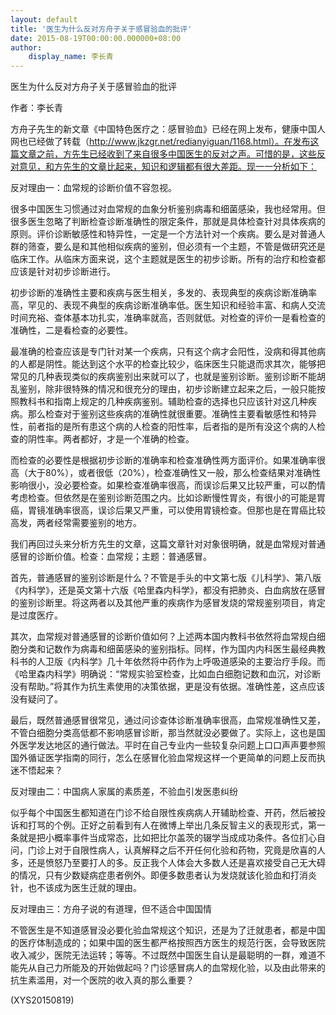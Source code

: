 ```yaml
---
layout: default
title: '医生为什么反对方舟子关于感冒验血的批评'
date: 2015-08-19T00:00:00.000000+08:00
author:
    display_name: 李长青
---
```


医生为什么反对方舟子关于感冒验血的批评

作者：李长青

方舟子先生的新文章《中国特色医疗之：感冒验血》已经在网上发布，健康中国人网也已经做了转载（http://www.jkzgr.net/redianyiguan/1168.html）。在发布这篇文章之前，方先生已经收到了来自很多中国医生的反对之声。可惜的是，这些反对意见，和方先生的文章比起来，知识和逻辑都有很大差距。现一一分析如下：

反对理由一：血常规的诊断价值不容忽视。

很多中国医生习惯通过对血常规的血象分析鉴别病毒和细菌感染，我也经常用。但很多医生忽略了判断检查诊断准确性的限定条件，那就是具体检查针对具体疾病的原则。评价诊断敏感性和特异性，一定是一个方法针对一个疾病。要么是对普通人群的筛查，要么是和其他相似疾病的鉴别，但必须有一个主题，不管是做研究还是临床工作。从临床方面来说，这个主题就是医生的初步诊断。所有的治疗和检查都应该是针对初步诊断进行。

初步诊断的准确性主要和疾病与医生相关，多发的、表现典型的疾病诊断准确率高，罕见的、表现不典型的疾病诊断准确率低。医生知识和经验丰富、和病人交流时间充裕、查体基本功扎实，准确率就高，否则就低。对检查的评价一是看检查的准确性，二是看检查的必要性。

最准确的检查应该是专门针对某一个疾病，只有这个病才会阳性，没病和得其他病的人都是阴性。能达到这个水平的检查比较少，临床医生只能退而求其次，能够把常见的几种表现类似的疾病鉴别出来就可以了，也就是鉴别诊断。鉴别诊断不能胡乱鉴别，除非很特殊的情况和很充分的理由，初步诊断建立起来之后，一般只能按照教科书和指南上规定的几种疾病鉴别。辅助检查的选择也只应该针对这几种疾病。那么检查对于鉴别这些疾病的准确性就很重要。准确性主要看敏感性和特异性，前者指的是所有患这个病的人检查的阳性率，后者指的是所有没这个病的人检查的阴性率。两者都好，才是一个准确的检查。

而检查的必要性是根据初步诊断的准确率和检查准确性两方面评价。如果准确率很高（大于80%），或者很低（20%），检查准确性又一般，那么检查结果对准确性影响很小，没必要检查。如果检查准确率很高，而误诊后果又比较严重，可以酌情考虑检查。但依然是在鉴别诊断范围之内。比如诊断慢性胃炎，有很小的可能是胃癌，胃镜准确率很高，误诊后果又严重，可以使用胃镜检查。但那也是在胃癌比较高发，两者经常需要鉴别的地方。

我们再回过头来分析方先生的文章，这篇文章针对对象很明确，就是血常规对普通感冒的诊断价值。检查：血常规；主题：普通感冒。

首先，普通感冒的鉴别诊断是什么？不管是手头的中文第七版《儿科学》、第八版《内科学》，还是英文第十六版《哈里森内科学》，都没有把肺炎、白血病放在感冒的鉴别诊断里。将这两者以及其他严重的疾病作为感冒发烧的常规鉴别项目，肯定是过度医疗。

其次，血常规对普通感冒的诊断价值如何？上述两本国内教科书依然将血常规白细胞分类和记数作为病毒和细菌感染的鉴别指标。同样，作为国内内科医生最经典教科书的人卫版《内科学》几十年依然将中药作为上呼吸道感染的主要治疗手段。而《哈里森内科学》明确说：“常规实验室检查，比如血白细胞记数和血沉，对诊断没有帮助。”将其作为抗生素使用的决策依据，更是没有依据。准确性差，这点应该没有疑问了。

最后，既然普通感冒很常见，通过问诊查体诊断准确率很高，血常规准确性又差，不管白细胞分类高低都不影响感冒诊断，那当然就没必要做了。实际上，这也是国外医学发达地区的通行做法。平时在自己专业内一些较复杂问题上口口声声要参照国外循证医学指南的同行，怎么在感冒化验血常规这样一个更简单的问题上反而执迷不悟起来？

反对理由二：中国病人家属的素质差，不验血引发医患纠纷

似乎每个中国医生都知道在门诊不给自限性疾病病人开辅助检查、开药，然后被投诉和打骂的个例。正好之前看到有人在微博上举出几条反智主义的表现形式，第一条就是把小概率事件当成常态，比如把比尔盖茨的辍学当成成功条件。各位扪心自问，门诊上对于自限性病人，认真解释之后不开任何化验和药物，究竟是欣喜的人多，还是愤怒乃至要打人的多。反正我个人体会大多数人还是喜欢接受自己无大碍的情况，只有少数疑病症患者例外。即便多数患者认为发烧就该化验血和打消炎针，也不该成为医生迁就的理由。

反对理由三：方舟子说的有道理，但不适合中国国情

不管医生是不知道感冒没必要化验血常规这个知识，还是为了迁就患者，都是中国的医疗体制造成的；如果中国的医生都严格按照西方医生的规范行医，会导致医院收入减少，医院无法运转；等等。不过既然中国医生自认是最聪明的一群，难道不能先从自己力所能及的开始做起吗？门诊感冒病人的血常规化验，以及由此带来的抗生素滥用，对一个医院的收入真的那么重要？

(XYS20150819)

